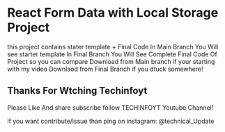 # React Form Data with Local Storage Project

this project contains stater template + Final Code 
In Main Branch You Will see starter template 
In Final Branch You Will See Complete Final Code Of Project so you can compare 
Download from Main branch if your starting with my video
Downlaod from Final Branch if you dtuck somewhere!

## Thanks For Wtching Techinfoyt

Please Like And share subscribe follow TECHINFOYT Youtube Channel!

if you want contribute/issue than ping on instagram: @technical_Update

